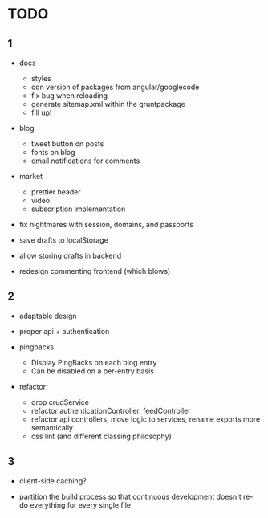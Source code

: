 TODO 
=======

1
-------

- docs
  - styles
  - cdn version of packages from angular/googlecode
  - fix bug when reloading
  - generate sitemap.xml within the gruntpackage
  - fill up!

- blog
  - tweet button on posts
  - fonts on blog
  - email notifications for comments

- market
  - prettier header
  - video
  - subscription implementation


- fix nightmares with session, domains, and passports

- save drafts to localStorage
- allow storing drafts in backend
- redesign commenting frontend (which blows)



2
-------

- adaptable design
- proper api + authentication

- pingbacks
  - Display PingBacks on each blog entry
  - Can be disabled on a per-entry basis

- refactor:
    - drop crudService
    - refactor authenticationController, feedController
    - refactor api controllers, move logic to services, rename exports more semantically
    - css lint (and different classing philosophy)



3
-------

- client-side caching?

- partition the build process so that continuous development
  doesn't re-do everything for every single file
  